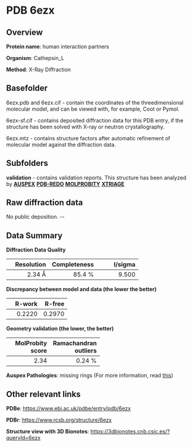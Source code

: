 # PDB 6ezx

## Overview

**Protein name**: human interaction partners

**Organism**: Cathepsin_L

**Method**: X-Ray Diffraction

## Basefolder

6ezx.pdb and 6ezx.cif - contain the coordinates of the threedimensional molecular model, and can be viewed with, for example, Coot or Pymol.

6ezx-sf.cif - contains deposited diffraction data for this PDB entry, if the structure has been solved with X-ray or neutron crystallography.

6ezx.mtz - contains structure factors after automatic refinement of molecular model against the diffraction data.

## Subfolders





**validation** - contains validation reports. This structure has been analyzed by [**AUSPEX**](https://github.com/thorn-lab/coronavirus_structural_task_force/tree/master/pdb/human_interaction_partners/Cathepsin_L/6ezx/validation/auspex) [**PDB-REDO**](https://github.com/thorn-lab/coronavirus_structural_task_force/tree/master/pdb/human_interaction_partners/Cathepsin_L/6ezx/validation/pdb-redo) [**MOLPROBITY**](https://github.com/thorn-lab/coronavirus_structural_task_force/tree/master/pdb/human_interaction_partners/Cathepsin_L/6ezx/validation/molprobity) [**XTRIAGE**](https://github.com/thorn-lab/coronavirus_structural_task_force/blob/master/pdb/human_interaction_partners/Cathepsin_L/6ezx/validation/Xtriage_output.log) 

## Raw diffraction data

No public deposition. --<br> 

## Data Summary
**Diffraction Data Quality**

|   | Resolution | Completeness| I/sigma |
|---|-------------:|----------------:|--------------:|
|   |2.34 Å|85.4  %|<img width=50/>9.500|

**Discrepancy between model and data (the lower the better)**

|   | **R-work**| **R-free**   
|---|-------------:|----------------:|           
||  0.2220|  0.2970|

**Geometry validation (the lower, the better)**

|   |**MolProbity<br>score**| **Ramachandran<br>outliers** 
|---|-------------:|----------------:|
||  2.34|  0.24 %|

**Auspex Pathologies**: missing rings (For more information, read [this](https://github.com/thorn-lab/coronavirus_structural_task_force/blob/master/pdb/human_interaction_partners/Cathepsin_L/6ezx/validation/auspex/6ezx_auspex_comments.txt))

 



## Other relevant links 
**PDBe**:  https://www.ebi.ac.uk/pdbe/entry/pdb/6ezx
 
**PDBr**: https://www.rcsb.org/structure/6ezx 

**Structure view with 3D Bionotes**: https://3dbionotes.cnb.csic.es/?queryId=6ezx

